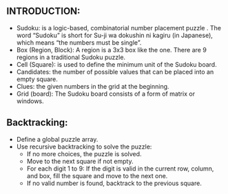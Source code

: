 INTRODUCTION:
-------------
*	Sudoku: is a logic-based, combinatorial number placement puzzle . The word “Sudoku” is short for Su-ji wa dokushin ni kagiru (in Japanese), which means “the numbers must be single”.
*	Box (Region, Block): A region is a 3x3 box like the one. There are 9 regions in a traditional Sudoku puzzle.
*	Cell (Square): is used to define the minimum unit of the Sudoku board. 
*	Candidates: the number of possible values that can be placed into an empty square. 
*	Clues: the given numbers in the grid at the beginning.
*	Grid (board): The Sudoku board consists of a form of matrix or windows.

  
Backtracking:
------------------------
* Define a global puzzle array.
* Use recursive backtracking to solve the puzzle:
   * If no more choices, the puzzle is solved.
   * Move to the next square if not empty.
   * For each digit 1 to 9:
       If the digit is valid in the current row, column, and box, fill the square and move to the next one.
   * If no valid number is found, backtrack to the previous square.
